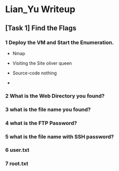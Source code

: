 # Lian_Yu Writeup

## [Task 1] Find the Flags 
### 1 Deploy the VM and Start the Enumeration.
- Nmap

- Visiting the Site 
oliver queen 
- Source-code
nothing
- 


### 2 What is the Web Directory you found?
### 3 what is the file name you found?
### 4 what is the FTP Password?
### 5 what is the file name with SSH password?
### 6 user.txt
### 7 root.txt
